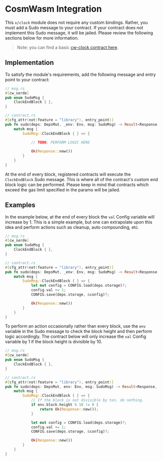 <!--
order: 3
-->

# CosmWasm Integration

This `x/clock` module does not require any custom bindings. Rather, you must add a Sudo message to your contract. If your contract does not implement this Sudo message, it will be jailed. Please review the following sections below for more information.

> Note: you can find a basic [cw-clock contract here](https://github.com/Reecepbcups/cw-clock-example).

## Implementation

To satisfy the module's requirements, add the following message and entry point to your contract:

```rust
// msg.rs
#[cw_serde]
pub enum SudoMsg {    
    ClockEndBlock { },
}

// contract.rs
#[cfg_attr(not(feature = "library"), entry_point)]
pub fn sudo(deps: DepsMut, _env: Env, msg: SudoMsg) -> Result<Response, ContractError> {
    match msg {        
        SudoMsg::ClockEndBlock { } => {
            
            // TODO: PERFORM LOGIC HERE

            Ok(Response::new())
        }
    }
}
```

At the end of every block, registered contracts will execute the `ClockEndBlock` Sudo message. This is where all of the contract's custom end block logic can be performed. Please keep in mind that contracts which exceed the gas limit specified in the params will be jailed.

## Examples

In the example below, at the end of every block the `val` Config variable will increase by 1. This is a simple example, but one can extrapolate upon this idea and perform actions such as cleanup, auto compounding, etc.

```rust
// msg.rs
#[cw_serde]
pub enum SudoMsg {    
    ClockEndBlock { },
}

// contract.rs
#[cfg_attr(not(feature = "library"), entry_point)]
pub fn sudo(deps: DepsMut, _env: Env, msg: SudoMsg) -> Result<Response, ContractError> {
    match msg {        
        SudoMsg::ClockEndBlock { } => {
            let mut config = CONFIG.load(deps.storage)?;
            config.val += 1;
            CONFIG.save(deps.storage, &config)?;

            Ok(Response::new())
        }
    }
}
```

To perform an action occasionally rather than every block, use the `env` variable in the Sudo message to check the block height and then perform logic accordingly. The contract below will only increase the `val` Config variable by 1 if the block height is divisible by 10.

```rust
// msg.rs
#[cw_serde]
pub enum SudoMsg {    
    ClockEndBlock { },
}

// contract.rs
#[cfg_attr(not(feature = "library"), entry_point)]
pub fn sudo(deps: DepsMut, env: Env, msg: SudoMsg) -> Result<Response, ContractError> {
    match msg {        
        SudoMsg::ClockEndBlock { } => {    
            // If the block is not divisible by ten, do nothing.      
            if env.block.height % 10 != 0 {
                return Ok(Response::new());
            }

            let mut config = CONFIG.load(deps.storage)?;
            config.val += 1;
            CONFIG.save(deps.storage, &config)?;

            Ok(Response::new())
        }
    }
}
```
